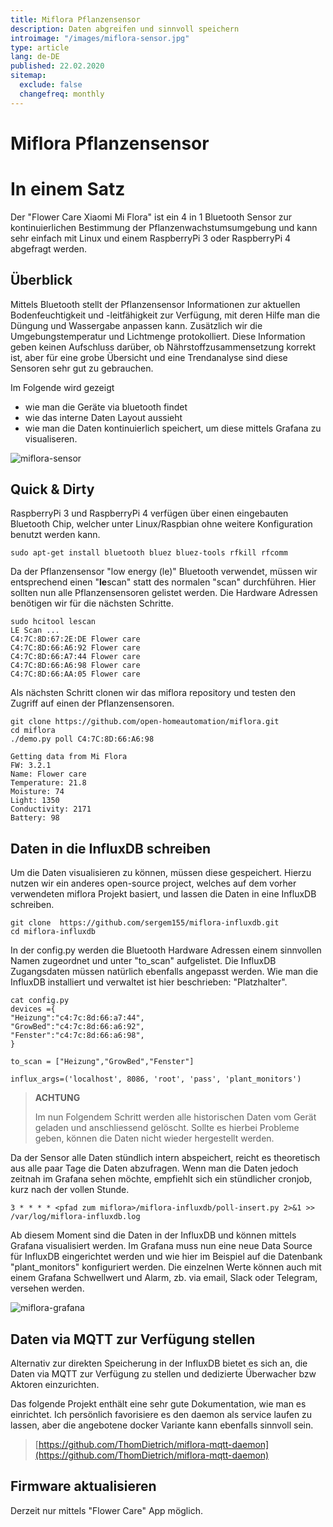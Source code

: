 ```yaml
---
title: Miflora Pflanzensensor
description: Daten abgreifen und sinnvoll speichern
introimage: "/images/miflora-sensor.jpg"
type: article
lang: de-DE
published: 22.02.2020
sitemap:
  exclude: false
  changefreq: monthly
---
```

# Miflora Pflanzensensor
<TOC />

# In einem Satz
Der "Flower Care Xiaomi Mi Flora" ist ein 4 in 1 Bluetooth Sensor zur kontinuierlichen Bestimmung der Pflanzenwachstumsumgebung und kann sehr einfach mit Linux und einem RaspberryPi 3 oder RaspberryPi 4 abgefragt werden.

## Überblick
Mittels Bluetooth stellt der Pflanzensensor Informationen zur aktuellen Bodenfeuchtigkeit und -leitfähigkeit zur Verfügung, mit deren Hilfe man die Düngung und Wassergabe anpassen kann. Zusätzlich wir die Umgebungstemperatur und Lichtmenge protokolliert. Diese Information geben keinen Aufschluss darüber, ob Nährstoffzusammensetzung korrekt ist, aber für eine grobe Übersicht und eine Trendanalyse sind diese Sensoren sehr gut zu gebrauchen. 

Im Folgende wird gezeigt
- wie man die Geräte via bluetooth findet
- wie das interne Daten Layout aussieht
- wie man die Daten kontinuierlich speichert, um diese mittels Grafana zu visualiseren.

![miflora-sensor](/images/miflora-sensor.jpg)

## Quick & Dirty
RaspberryPi 3 und RaspberryPi 4 verfügen über einen eingebauten Bluetooth Chip, welcher unter Linux/Raspbian ohne weitere Konfiguration benutzt werden kann.

```shell
sudo apt-get install bluetooth bluez bluez-tools rfkill rfcomm
```

Da der Pflanzensensor "low energy (le)" Bluetooth verwendet, müssen wir entsprechend einen "<b>le</b>scan" statt des normalen "scan" durchführen. Hier sollten nun alle Pflanzensensoren gelistet werden. Die Hardware Adressen benötigen wir für die nächsten Schritte.

```shell
sudo hcitool lescan
LE Scan ...
C4:7C:8D:67:2E:DE Flower care
C4:7C:8D:66:A6:92 Flower care
C4:7C:8D:66:A7:44 Flower care
C4:7C:8D:66:A6:98 Flower care
C4:7C:8D:66:AA:05 Flower care
```
Als nächsten Schritt clonen wir das miflora repository und testen den Zugriff auf einen der Pflanzensensoren.
```shell
git clone https://github.com/open-homeautomation/miflora.git
cd miflora
./demo.py poll C4:7C:8D:66:A6:98

Getting data from Mi Flora
FW: 3.2.1
Name: Flower care
Temperature: 21.8
Moisture: 74
Light: 1350
Conductivity: 2171
Battery: 98
```

## Daten in die InfluxDB schreiben
Um die Daten visualisieren zu können, müssen diese gespeichert. Hierzu nutzen wir ein anderes open-source project, welches auf dem vorher verwendeten miflora Projekt basiert, und lassen die Daten in eine InfluxDB schreiben.

```shell
git clone  https://github.com/sergem155/miflora-influxdb.git
cd miflora-influxdb
```

In der config.py werden die Bluetooth Hardware Adressen einem sinnvollen Namen zugeordnet und unter "to_scan" aufgelistet. Die InfluxDB Zugangsdaten müssen natürlich ebenfalls angepasst werden. Wie man die InfluxDB installiert und verwaltet ist hier beschrieben: "Platzhalter".

```shell
cat config.py 
devices ={
"Heizung":"c4:7c:8d:66:a7:44",
"GrowBed":"c4:7c:8d:66:a6:92",
"Fenster":"c4:7c:8d:66:a6:98",
}

to_scan = ["Heizung","GrowBed","Fenster"]

influx_args=('localhost', 8086, 'root', 'pass', 'plant_monitors')
```

>**ACHTUNG**
>
>Im nun Folgendem Schritt werden alle historischen Daten vom Gerät geladen und anschliessend gelöscht. Sollte es hierbei Probleme geben, können die Daten nicht wieder hergestellt werden.

Da der Sensor alle Daten stündlich intern abspeichert, reicht es theoretisch aus alle paar Tage die Daten abzufragen. Wenn man die Daten jedoch zeitnah im Grafana sehen möchte, empfiehlt sich ein stündlicher cronjob, kurz nach der vollen Stunde.

```shell
3 * * * * <pfad zum miflora>/miflora-influxdb/poll-insert.py 2>&1 >> /var/log/miflora-influxdb.log
```

Ab diesem Moment sind die Daten in der InfluxDB und können mittels Grafana visualisiert werden. Im Grafana muss nun eine neue Data Source für InfluxDB eingerichtet werden und wie hier im Beispiel auf die Datenbank "plant_monitors" konfiguriert werden. Die einzelnen Werte können auch mit einem Grafana Schwellwert und Alarm, zb. via email, Slack oder Telegram, versehen werden.

![miflora-grafana](/images/miflora-grafana.png)

## Daten via MQTT zur Verfügung stellen
Alternativ zur direkten Speicherung in der InfluxDB bietet es sich an, die Daten via MQTT zur Verfügung zu stellen und dedizierte Überwacher bzw Aktoren einzurichten.

Das folgende Projekt enthält eine sehr gute Dokumentation, wie man es einrichtet. Ich persönlich favorisiere es den daemon als service laufen zu lassen, aber die angebotene docker Variante kann ebenfalls sinnvoll sein.

> [https://github.com/ThomDietrich/miflora-mqtt-daemon](https://github.com/ThomDietrich/miflora-mqtt-daemon)

## Firmware aktualisieren
Derzeit nur mittels "Flower Care" App möglich.

